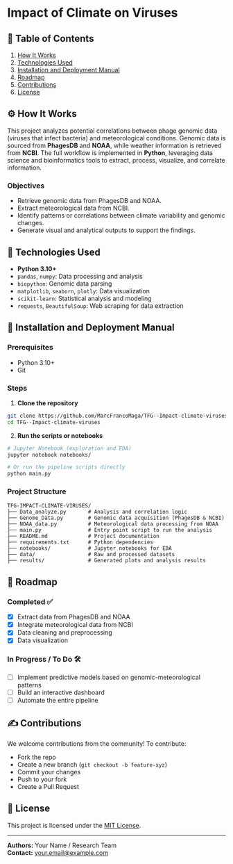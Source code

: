 # Impact of Climate on Viruses

## 📃 Table of Contents

1. [How It Works](#%EF%B8%8F-how-it-works)
2. [Technologies Used](#-technologies-used)
3. [Installation and Deployment Manual](#-installation-and-deployment-manual)
4. [Roadmap](#-roadmap)
5. [Contributions](#-contributions)
6. [License](#-license)

## ⚙️ How It Works

This project analyzes potential correlations between phage genomic data (viruses that infect bacteria) and meteorological conditions. Genomic data is sourced from **PhagesDB** and **NOAA**, while weather information is retrieved from **NCBI**. The full workflow is implemented in **Python**, leveraging data science and bioinformatics tools to extract, process, visualize, and correlate information.

### Objectives

- Retrieve genomic data from PhagesDB and NOAA.
- Extract meteorological data from NCBI.
- Identify patterns or correlations between climate variability and genomic changes.
- Generate visual and analytical outputs to support the findings.

## 🚀 Technologies Used

- **Python 3.10+**
- `pandas`, `numpy`: Data processing and analysis
- `biopython`: Genomic data parsing
- `matplotlib`, `seaborn`, `plotly`: Data visualization
- `scikit-learn`: Statistical analysis and modeling
- `requests`, `BeautifulSoup`: Web scraping for data extraction

## 📁 Installation and Deployment Manual

### Prerequisites
- Python 3.10+
- Git

### Steps

1. **Clone the repository**

```bash
git clone https://github.com/MarcFrancoMaga/TFG--Impact-climate-viruses
cd TFG--Impact-climate-viruses
```

2. **Run the scripts or notebooks**

```bash
# Jupyter Notebook (exploration and EDA)
jupyter notebook notebooks/

# Or run the pipeline scripts directly
python main.py
```

### Project Structure

```plaintext
TFG-IMPACT-CLIMATE-VIRUSES/
├── Data_analyze.py       # Analysis and correlation logic
├── Genome_Data.py        # Genomic data acquisition (PhagesDB & NCBI)
├── NOAA_data.py          # Meteorological data processing from NOAA
├── main.py               # Entry point script to run the analysis
├── README.md             # Project documentation
├── requirements.txt      # Python dependencies
├── notebooks/            # Jupyter notebooks for EDA
├── data/                 # Raw and processed datasets
├── results/              # Generated plots and analysis results
```

## 🔄 Roadmap

### Completed ✅
- [x] Extract data from PhagesDB and NOAA
- [x] Integrate meteorological data from NCBI
- [x] Data cleaning and preprocessing
- [x] Data visualization

### In Progress / To Do 🛠️
- [ ] Implement predictive models based on genomic-meteorological patterns
- [ ] Build an interactive dashboard
- [ ] Automate the entire pipeline

## ✍️ Contributions

We welcome contributions from the community! To contribute:
- Fork the repo
- Create a new branch (`git checkout -b feature-xyz`)
- Commit your changes
- Push to your fork
- Create a Pull Request

## 📄 License

This project is licensed under the [MIT License](LICENSE).

---

**Authors:** Your Name / Research Team  
**Contact:** [your.email@example.com](mailto:your.email@example.com)
